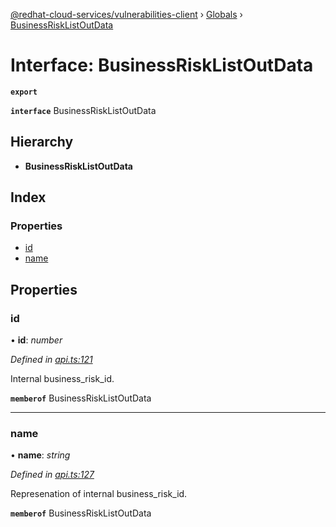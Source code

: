 [@redhat-cloud-services/vulnerabilities-client](../README.md) › [Globals](../globals.md) › [BusinessRiskListOutData](businessrisklistoutdata.md)

# Interface: BusinessRiskListOutData

**`export`** 

**`interface`** BusinessRiskListOutData

## Hierarchy

* **BusinessRiskListOutData**

## Index

### Properties

* [id](businessrisklistoutdata.md#id)
* [name](businessrisklistoutdata.md#name)

## Properties

###  id

• **id**: *number*

*Defined in [api.ts:121](https://github.com/RedHatInsights/javascript-clients/blob/master/packages/vulnerabilities/api.ts#L121)*

Internal business_risk_id.

**`memberof`** BusinessRiskListOutData

___

###  name

• **name**: *string*

*Defined in [api.ts:127](https://github.com/RedHatInsights/javascript-clients/blob/master/packages/vulnerabilities/api.ts#L127)*

Represenation of internal business_risk_id.

**`memberof`** BusinessRiskListOutData
